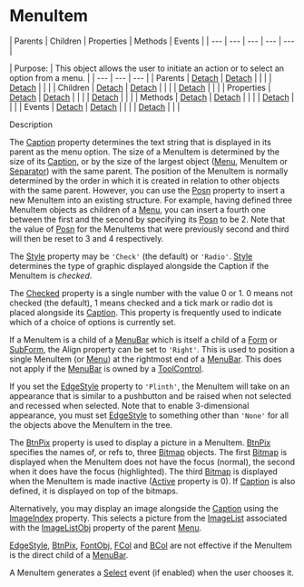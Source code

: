 




<h1 class="heading"><span class="name">MenuItem</span></h1>
| Parents | Children | Properties | Methods | Events |
| --- | --- | --- | --- | ---  |

| Purpose: | This object allows the user to initiate an action or to select an option from a menu. |
| --- | --- | ---  |
| Parents | [Detach](../a-z/detach.md) | [Detach](../a-z/detach.md) |  |  |
| [Detach](../a-z/detach.md) |  |  |
| Children | [Detach](../a-z/detach.md) | [Detach](../a-z/detach.md) |  |  |
| [Detach](../a-z/detach.md) |  |  |
| Properties | [Detach](../a-z/detach.md) | [Detach](../a-z/detach.md) |  |  |
| [Detach](../a-z/detach.md) |  |  |
| Methods | [Detach](../a-z/detach.md) | [Detach](../a-z/detach.md) |  |  |
| [Detach](../a-z/detach.md) |  |  |
| Events | [Detach](../a-z/detach.md) | [Detach](../a-z/detach.md) |  |  |
| [Detach](../a-z/detach.md) |  |  |


Description


The [Caption](../a-z/caption.md) property determines the text string that is displayed in its parent as the menu option. The size of a MenuItem is determined by the size of its [Caption](../a-z/caption.md), or by the size of the largest object ([Menu](../a-z/menu.md), MenuItem or [Separator](../a-z/separator.md)) with the same parent. The position of the MenuItem is normally determined by the order in which it is created in relation to other objects with the same parent. However, you can use the [Posn](../a-z/posn.md) property to insert a new MenuItem into an existing structure. For example, having defined three MenuItem objects as children of a [Menu](../a-z/menu.md), you can insert a fourth one between the first and the second by specifying its [Posn](../a-z/posn.md) to be 2. Note that the value of [Posn](../a-z/posn.md) for the MenuItems that were previously second and third will then be reset to 3 and 4 respectively.



The [Style](../a-z/style.md) property may be `'Check'` (the default) or `'Radio'`. [Style](../a-z/style.md) determines the type of graphic displayed alongside the Caption if the MenuItem is *checked*.


The [Checked](../a-z/checked.md) property is a single number with the value 0 or 1. 0 means not checked (the default), 1 means checked and a tick mark or radio dot is placed alongside its [Caption](../a-z/caption.md). This property is frequently used to indicate which of a choice of options is currently set.


If a MenuItem is a child of a [MenuBar](../a-z/menubar.md) which is itself a child of a [Form](../a-z/form.md) or [SubForm](../a-z/subform.md), the Align property can be set to `'Right'`. This is used to position a single MenuItem (or [Menu](../a-z/menu.md)) at the rightmost end of a [MenuBar](../a-z/menubar.md). This does not apply if the [MenuBar](../a-z/menubar.md) is owned by a [ToolControl](../a-z/toolcontrol.md).


If you set the [EdgeStyle](../a-z/edgestyle.md) property to `'Plinth'`, the MenuItem will take on an appearance that is similar to a pushbutton and be raised when not selected and recessed when selected. Note that to enable 3-dimensional appearance, you must set [EdgeStyle](../a-z/edgestyle.md) to something other than `'None'` for all the objects above the MenuItem in the tree.


The [BtnPix](../a-z/btnpix.md) property is used to display a picture in a MenuItem. [BtnPix](../a-z/btnpix.md) specifies the names of, or refs to, three [Bitmap](../a-z/bitmap.md) objects. The first [Bitmap](../a-z/bitmap.md) is displayed when the MenuItem does not have the focus (normal), the second when it does have the focus (highlighted). The third [Bitmap](../a-z/bitmap.md) is displayed when the MenuItem is made inactive ([Active](../a-z/active.md) property is 0). If [Caption](../a-z/caption.md) is also defined, it is displayed on top of the bitmaps.


Alternatively, you may display an image alongside the [Caption](../a-z/caption.md) using the [ImageIndex](../a-z/imageindex.md) property. This selects a picture from the [ImageList](../a-z/imagelist.md) associated with the [ImageListObj](../a-z/imagelistobj.md) property of the parent [Menu](../a-z/menu.md).


[EdgeStyle](../a-z/edgestyle.md), [BtnPix](../a-z/btnpix.md), [FontObj](../a-z/fontobj.md), [FCol](../a-z/fcol.md) and [BCol](../a-z/bcol.md) are not effective if the MenuItem is the direct child of a [MenuBar](../a-z/menubar.md).


A MenuItem generates a [Select](../a-z/select.md) event (if enabled) when the user chooses it.


